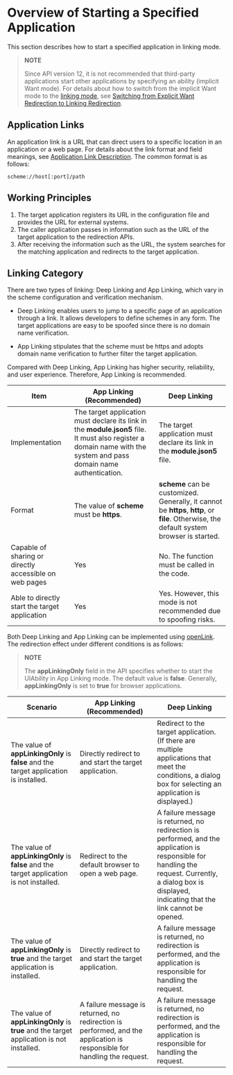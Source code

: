 # Overview of Starting a Specified Application

This section describes how to start a specified application in linking mode.

> **NOTE**
> 
> Since API version 12, it is not recommended that third-party applications start other applications by specifying an ability (implicit Want mode). For details about how to switch from the implicit Want mode to the [linking mode](app-startup-overview.md#application-links), see [Switching from Explicit Want Redirection to Linking Redirection](uiability-startup-adjust.md).


## Application Links

An application link is a URL that can direct users to a specific location in an application or a web page. For details about the link format and field meanings, see [Application Link Description](app-uri-config.md). The common format is as follows:

```
scheme://host[:port]/path
```


## Working Principles

1. The target application registers its URL in the configuration file and provides the URL for external systems.
2. The caller application passes in information such as the URL of the target application to the redirection APIs.
3. After receiving the information such as the URL, the system searches for the matching application and redirects to the target application.


## Linking Category

There are two types of linking: Deep Linking and App Linking, which vary in the scheme configuration and verification mechanism.

- Deep Linking enables users to jump to a specific page of an application through a link. It allows developers to define schemes in any form. The target applications are easy to be spoofed since there is no domain name verification.

- App Linking stipulates that the scheme must be https and adopts domain name verification to further filter the target application.


Compared with Deep Linking, App Linking has higher security, reliability, and user experience. Therefore, App Linking is recommended.

| Item| App Linking (Recommended)| Deep Linking |
| -------- | -------- |-------- |
| Implementation| The target application must declare its link in the **module.json5** file. It must also register a domain name with the system and pass domain name authentication.|  The target application must declare its link in the **module.json5** file.|
| Format| The value of **scheme** must be **https**.| **scheme** can be customized. Generally, it cannot be **https**, **http**, or **file**. Otherwise, the default system browser is started.|
| Capable of sharing or directly accessible on web pages| Yes| No. The function must be called in the code.|
| Able to directly start the target application| Yes| Yes. However, this mode is not recommended due to spoofing risks.|

Both Deep Linking and App Linking can be implemented using [openLink](../reference/apis-ability-kit/js-apis-inner-application-uiAbilityContext.md#openlink12). The redirection effect under different conditions is as follows:

> **NOTE**
> 
> The **appLinkingOnly** field in the API specifies whether to start the UIAbility in App Linking mode. The default value is **false**. Generally, **appLinkingOnly** is set to **true** for browser applications.


| Scenario| App Linking (Recommended)| Deep Linking |
| -------- | -------- |-------- |
| The value of **appLinkingOnly** is **false** and the target application is installed.| Directly redirect to and start the target application.| Redirect to the target application. (If there are multiple applications that meet the conditions, a dialog box for selecting an application is displayed.)|
| The value of **appLinkingOnly** is **false** and the target application is not installed.| Redirect to the default browser to open a web page.|A failure message is returned, no redirection is performed, and the application is responsible for handling the request. Currently, a dialog box is displayed, indicating that the link cannot be opened.|
| The value of **appLinkingOnly** is **true** and the target application is installed.| Directly redirect to and start the target application.|A failure message is returned, no redirection is performed, and the application is responsible for handling the request.|
| The value of **appLinkingOnly** is **true** and the target application is not installed.| A failure message is returned, no redirection is performed, and the application is responsible for handling the request.| A failure message is returned, no redirection is performed, and the application is responsible for handling the request.|
